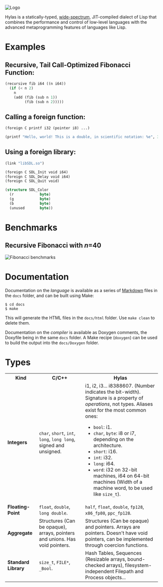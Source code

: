 ![Logo](http://eudoxia0.github.com/Hylas-Lisp/img/logo.svg)

Hylas is a statically-typed, [wide-spectrum](http://en.wikipedia.org/wiki/Wide-spectrum_language), JIT-compiled dialect of Lisp that combines the performance and control of low-level languages with the advanced metaprogramming features of languages like Lisp.

# Examples

## Recursive, Tail Call-Optimized Fibonacci Function:

```lisp
(recursive fib i64 ((n i64))
  (if (< n 2)
    n
    (add (fib (sub n 1))
         (fib (sub n 2)))))
```

## Calling a foreign function:

```lisp
(foreign C printf i32 (pointer i8) ...)

(printf "Hello, world! This is a double, in scientific notation: %e", 3.141592)
```

## Using a foreign library:

```lisp
(link "libSDL.so")

(foreign C SDL_Init void i64)
(foreign C SDL_Delay void i64)
(foreign C SDL_Quit void)

(structure SDL_Color
  (r            byte)
  (g            byte)
  (b            byte)
  (unused       byte))
```

# Benchmarks

## Recursive Fibonacci with _n_=40

![Fibonacci benchmarks](http://eudoxia0.github.com/Hylas-Lisp/img/fib.jpg)

# Documentation

Documentation on the _language_ is available as a series of [Markdown]() files in the `docs` folder, and can be built using Make:

```
$ cd docs
$ make
```

This will generate the HTML files in the `docs/html` folder. Use `make clean` to delete them.

Documentation on the _compiler_ is available as Doxygen comments, the Doxyfile being in the same `docs` folder. A Make recipe (`doxygen`) can be used to build the output into the `docs/Doxygen` folder.

# Types

<table>
    <tr>
        <th><strong>Kind</strong></th><th><strong>C/C++</strong></th><th><strong>Hylas</strong></th>
    </tr>
    <tr>
        <td><strong>Integers</strong></td><td><code>char</code>, <code>short</code>, <code>int</code>, <code>long</code>, <code>long long</code>, signed and unsigned.</td>
        <td>i1, i2, i3... i8388607. (Number indicates the bit-width).<br> Signature is a property of <em>operations</em>, not types.
        Aliases exist for the most common ones:
        <ul>
        <li> <code>bool</code>: i1.</li>
        <li> <code>char</code>, <code>byte</code>: i8 or i7, depending on the architecture.</li>
        <li> <code>short</code>: i16.</li>
        <li> <code>int</code>: i32.</li>
        <li> <code>long</code>: i64.</li>
        <li> <code>word</code>: i32 on 32-bit machines, i64 on 64-bit machines (Width of a machine word, to be used like <code>size_t</code>).</li>
        </ul>
        </td>
    </tr>
    <tr>
        <td><strong>Floating-Point</strong></td><td><code>float</code>, <code>double</code>, <code>long double</code>.</td>
		<td><code>half</code>, <code>float</code>, <code>double</code>, <code>fp128</code>, <code>x86_fp80</code>, <code>ppc_fp128</code>.</td>
    </tr>
    <tr>
        <td><strong>Aggregate</strong></td><td><span>Structures (Can be opaque), arrays, pointers and unions. Has void pointers.</td><td>Structures (Can be opaque) and pointers. Arrays are pointers. Doesn't have void pointers, can be implemented through coercion functions.</span></td>
    </tr>
    <tr>
        <td><strong>Standard Library</strong></td><td><code>size_t</code>, <code>FILE*</code>, <code>_Bool</code>.</td>
		<td><span>Hash Tables, Sequences (Resizable arrays, bound-checked arrays), filesystem-independent Filepath and Process objects...</span></td>
    </tr>
</table>
